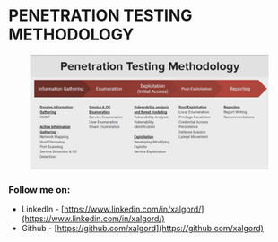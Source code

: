 # PENETRATION TESTING METHODOLOGY

<figure><img src=".gitbook/assets/image (1) (1) (1).png" alt=""><figcaption></figcaption></figure>

### Follow me on:

* LinkedIn - [https://www.linkedin.com/in/xalgord/](https://www.linkedin.com/in/xalgord/)
* Github - [https://github.com/xalgord](https://github.com/xalgord)
